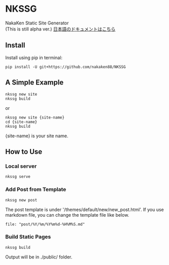 # NKSSG
NakaKen Static Site Generator  
(This is still alpha ver.)
[日本語のドキュメントはこちら](https://nkssg.nakaken88.com/ja/)


## Install

Install using pip in terminal:

```
pip install -U git+https://github.com/nakaken88/NKSSG
```

## A Simple Example

```
nkssg new site
nkssg build
```

or

```
nkssg new site {site-name}
cd {site-name}
nkssg build
```

{site-name} is your site name.


## How to Use

### Local server

```
nkssg serve
```

### Add Post from Template

```
nkssg new post
```

The post template is under '/themes/default/new/new_post.html'. If you use markdown file, you can change the template file like below.

```
file: "post/%Y/%m/%Y%m%d-%H%M%S.md"
```

### Build Static Pages

```
nkssg build
```

Output will be in ./public/ folder.
